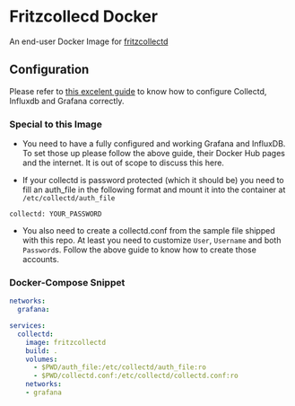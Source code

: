 # Fritzcollecd Docker

An end-user Docker Image for [fritzcollectd](https://github.com/fetzerch/fritzcollectd)

## Configuration

Please refer to [this excelent guide](https://blog.butenostfreesen.de/2018/10/11/Fritz-Box-Monitoring-mit-Grafana-und-Raspberry/) to know how to configure Collectd, Influxdb and Grafana correctly.

### Special to this Image

* You need to have a fully configured and working Grafana and InfluxDB. To set those up please follow the above guide, their Docker Hub pages and the internet. It is out of scope to discuss this here.

* If your collectd is password protected (which it should be) you need to fill an auth_file in the following format and mount it into the container at ``/etc/collectd/auth_file``

```
collectd: YOUR_PASSWORD
```

* You also need to create a collectd.conf from the sample file shipped with this repo. At least you need to customize ``User``, ``Username`` and both ``Password``s. Follow the above guide to know how to create those accounts.

### Docker-Compose Snippet

```yaml
networks:
  grafana:

services:
  collectd:
    image: fritzcollectd
    build: .
    volumes:
      - $PWD/auth_file:/etc/collectd/auth_file:ro
      - $PWD/collectd.conf:/etc/collectd/collectd.conf:ro
    networks:
    - grafana
```
